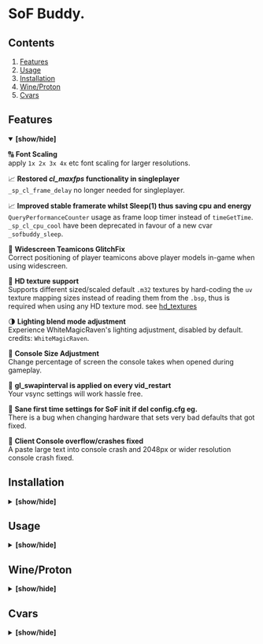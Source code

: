 # SoF Buddy.
## Contents
1. [Features](#features)
1. [Usage](#usage)  
1. [Installation](#installation) 
1. [Wine/Proton](#wineproton)  
1. [Cvars](#cvars)  

## Features 
<details open> <summary><b>[show/hide]</b></summary>

:capital_abcd: **Font Scaling**  
apply `1x 2x 3x 4x` etc font scaling for larger resolutions.

:chart_with_upwards_trend: **Restored *cl_maxfps* functionality in singleplayer**  
`_sp_cl_frame_delay` no longer needed for singleplayer.

:chart_with_upwards_trend: **Improved stable framerate whilst Sleep(1) thus saving cpu and energy**  
`QueryPerformanceCounter` usage as frame loop timer instead of `timeGetTime`.  `_sp_cl_cpu_cool` have been deprecated in favour of a new cvar `_sofbuddy_sleep`.

:syringe: **Widescreen Teamicons GlitchFix**  
Correct positioning of player teamicons above player models in-game when using widescreen.

:deciduous_tree: **HD texture support**  
Supports different sized/scaled default `.m32` textures by hard-coding the `uv` texture mapping sizes instead of reading them from the `.bsp`, thus is required when using any HD texture mod. see [hd_textures](https://www.sof1.org/viewtopic.php?p=45667)

:last_quarter_moon: **Lighting blend mode adjustment**  
Experience WhiteMagicRaven's lighting adjustment, disabled by default. credits: `WhiteMagicRaven`.

:white_square_button: **Console Size Adjustment**  
Change percentage of screen the console takes when opened during gameplay.

:syringe: **gl_swapinterval is applied on every vid_restart**  
Your vsync settings will work hassle free.

:syringe: **Sane first time settings for SoF init if del config.cfg eg.**  
There is a bug when changing hardware that sets very bad defaults that got fixed.

:syringe: **Client Console overflow/crashes fixed**  
A paste large text into console crash and 2048px or wider resolution console crash fixed.
</details>

## Installation
<details> <summary><b>[show/hide]</b></summary>

### Obtaining
Either compile the project using `make` or grab the pre-compiled from release section.  

### Extracting
It is recommended to delete your User/config.cfg file before install so that you get optimal defaults.  

Ensure/place the `sof_buddy.dll` file is in your root SoF folder, along with the other 4 scripts.  
(dump everything into the root SoF folder)  

There are provided 3 useful SoF.exe patchers, which control whether `native_wsock/sofplus_wsock/sof_buddy_wsock` are loaded.  This toggles which mods you want loaded.  
`sof_buddy` will automatically load `spcl.dll` if it exists in your directory.  So SoF Buddy can work `_WITH_` sofplus.
</details>

## Usage
<details> <summary><b>[show/hide]</b></summary>

### Activation of SoF Buddy. (required)
Open the `.cmd` file `set_sofplus_and_buddy_sof.cmd`.  This method works without sofplus too.  
View its contents here: [set_sofplus_and_buddy_sof.cmd](https://github.com/d3nd3/sof_buddy/blob/master/set_sofplus_and_buddy_sof.cmd)
### Restoration of SoF Plus only.
Open the `.cmd` file `set_sofplus_sof.cmd`.  
### Disabling SoF Plus _AND_ SoF Buddy. (Native)
Open the `.cmd` file `set_vanilla_sof.cmd`.
</details>


## Wine/Proton
<details> <summary><b>[show/hide]</b></summary>

If you are on linux, I highly recommend using wine instead of proton.  There is less screen tearing, when using true fullscreen (drm.modeset), only noticeable in slight moments. (Because wine has less tearing and less glitchy gun effects/visuals.)  

`wine SoF.exe +set console 1 +set cddir CDDIR #%command%`  
However, if you do decide to use Proton, I recommend <= 4.11-13 , else you have to adjust sound frequency each startup. (It sticks to 11, but 22 is better).

Optimal FPS, especially if using wine:  
base/autoexec.cfg:  
```
cl_quads 0
ghl_light_method 0
ghl_shadows 0
```  
Although cl_quads makes the game's effects disabled so much less visually enjoyable.
</details>


## Cvars
<details> <summary><b>[show/hide]</b></summary>

**_sofbuddy_classic_timer**  
default = 0  
Use the classic timer if you are running with vsync ON or are on an extremely old/laggy system or have bugs with non-classic timer.  You would launch your SoF.exe with `SoF.exe +set _sofbuddy_classic_timer 1`. This cvar is write-only and can only be set at launch-time.  
**_sofbuddy_high_priority**  
default = 1  
This cvar will be saved in config.cfg.  If you do not want the process have process priority of *HIGH*, set this to 0 for *NORMAL*.  
This cvar can be changed at run-time.  
**_sofbuddy_font_scale**  
default = 1  
The value gets rounded, so whole number multipliers of originally font sizes only apply, 1x, 2x, 3x ... etc.  
**_sofbuddy_hud_scale**  
default = 1  
A multiplier for how large your HUD is, includes the scoreboard in multi-player.  
**_sofbuddy_console_size**  
Percentage of screen the console occupies vertically.  
default = 0.35  
range = 0 - 1  
fullscreen = 1  
**_sofbuddy_sleep**  
default = 1  
**_sofbuddy_sleep_gamma**  
default = 300  
**_sofbuddy_sleep_busyticks**  
default = 2  
**_sofbuddy_minfilter_unmipped**  
**_sofbuddy_magfilter_unmipped**  
**_sofbuddy_minfilter_mipped**  
**_sofbuddy_magfilter_mipped**  
**_sofbuddy_minfilter_ui**  
**_sofbuddy_magfilter_ui**  
**_sofbuddy_whiteraven_lighting**  
When this value is 1, _sofbuddy_lightblend_* cvars are overridden  
default = 0  
values = 1 : Enable sharper lighting.  

---

These 2 cvars adjust the blending algorithm for blending lightmaps with textures. See glBlendFunc() on opengl docs. Note that they do nothing if *_sofbuddy_whiteraven_lighting* is enabled, since it uses them to tweak the lighting.   
values:  
`GL_ZERO,GL_ONE,GL_SRC_COLOR,GL_ONE_MINUS_SRC_COLOR,GL_SRC_ALPHA,GL_ONE_MINUS_SRC_ALPHA,GL_DST_ALPHA,GL_ONE_MINUS_DST_ALPHA,GL_DST_COLOR,GL_ONE_MINUS_DST_COLOR,GL_SRC_ALPHA_SATURATE,GL_CONSTANT_COLOR,GL_ONE_MINUS_CONSTANT_COLOR,GL_CONSTANT_ALPHA,GL_ONE_MINUS_CONSTANT_ALPHA`  
**_sofbuddy_lightblend_dst**  
default: `GL_SRC_COLOR`  
WhiteMagicRaven: `GL_SRC_COLOR`  
**_sofbuddy_lightblend_src**  
default: `GL_ZERO`  
WhiteMagicRaven default: `GL_DST_COLOR`  
</details>
